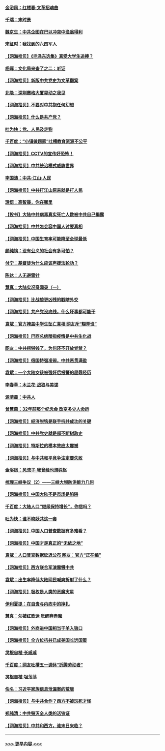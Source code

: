 #### [金浴凤：红楼春·文革招魂曲](../pages/nsc993/n12970354.md?t=05240951) 
#### [千瑞：末时景](../pages/nsc993/n12970337.md?t=05240951) 
#### [魏京生：中共企图在巴以冲突中渔翁得利](../pages/nsc993/n12970286.md?t=05240951) 
#### [宋征时：我找到的六四军人](../pages/nsc993/n12970213.md?t=05240951) 
#### [【网海拾贝】《毛泽东选集》真受大学生追捧？](../pages/nsc993/n12968779.md?t=05240951) 
#### [杨晖：文化局来查了之二：听证](../pages/nsc993/n12966528.md?t=05240951) 
#### [【网海拾贝】新版中共党史为文革翻案](../pages/nsc993/n12967526.md?t=05240951) 
#### [北隐：深圳赛格大厦晃动之我见](../pages/nsc993/n12967393.md?t=05240951) 
#### [【网海拾贝】不要对中共抱任何幻想](../pages/nsc993/n12965222.md?t=05240951) 
#### [【网海拾贝】什么是共产党？](../pages/nsc993/n12962781.md?t=05240951) 
#### [吐为快：党、人民及走狗](../pages/nsc993/n12962747.md?t=05240951) 
#### [千百度：“小镇做题家”吐槽教育资源不公平](../pages/nsc993/n12962705.md?t=05240951) 
#### [【网海拾贝】CCTV的宣传好恐怖！](../pages/nsc993/n12959984.md?t=05240951) 
#### [【网海拾贝】中共统治模式威胁世界](../pages/nsc993/n12957622.md?t=05240951) 
#### [李国涛：中共‧江山‧人民](../pages/nsc993/n12957502.md?t=05240951) 
#### [【网海拾贝】中共打江山原来就是打人民](../pages/nsc993/n12954345.md?t=05240951) 
#### [理悟：高智晟，你在哪里](../pages/nsc993/n12953115.md?t=05240951) 
#### [【投书】大陆中共病毒真实死亡人数被中共自己揭露](../pages/nsc993/n12953050.md?t=05240951) 
#### [【网海拾贝】中共怎会容中国人讨要真相](../pages/nsc993/n12952161.md?t=05240951) 
#### [【网海拾贝】中国生育率可能降至全球最低](../pages/nsc993/n12948793.md?t=05240951) 
#### [颜纯钩：没有公义的社会有多可怕？](../pages/nsc993/n12947626.md?t=05240951) 
#### [付宁：基督徒为什么应该声援法轮功？](../pages/nsc993/n12947233.md?t=05240951) 
#### [陈达：人无避雷针](../pages/nsc993/n12947098.md?t=05240951) 
#### [慧真：大陆实况奇闻录（一）](../pages/nsc993/n12945811.md?t=05240951) 
#### [【网海拾贝】比战狼更凶残的戳瞎外交](../pages/nsc993/n12945717.md?t=05240951) 
#### [【网海拾贝】共产党没底线，什么坏事都可能干](../pages/nsc993/n12942090.md?t=05240951) 
#### [袁斌：官方掩盖中学生坠亡真相 网友斥“糊弄谁”](../pages/nsc993/n12942029.md?t=05240951) 
#### [【网海拾贝】巴西总统暗指疫情是中共生化战](../pages/nsc993/n12938999.md?t=05240951) 
#### [网友：中共捞够钱了，为何还不开放党禁？](../pages/nsc993/n12938952.md?t=05240951) 
#### [【网海拾贝】俄国恃强凌弱，中共恶贯满盈](../pages/nsc993/n12936626.md?t=05240951) 
#### [袁斌：一个大陆女孩被强奸后报警的屈辱经历](../pages/nsc993/n12936547.md?t=05240951) 
#### [李春草：木兰花·战狼与美谍](../pages/nsc993/n12935995.md?t=05240951) 
#### [源清晨：中共人](../pages/nsc993/n12935589.md?t=05240951) 
#### [曾慧燕：32年前那个纪念会 改变多少人命运](../pages/nsc993/n12934233.md?t=05240951) 
#### [【网海拾贝】经济脱钩是联手抗共成功的关键](../pages/nsc993/n12934176.md?t=05240951) 
#### [【网海拾贝】中共党史就是部不断树敌史](../pages/nsc993/n12932844.md?t=05240951) 
#### [【网海拾贝】特斯拉的模本效应太震撼](../pages/nsc993/n12925626.md?t=05240951) 
#### [【网海拾贝】与中共和平竞争注定要失败](../pages/nsc993/n12923326.md?t=05240951) 
#### [金浴凤：风流子‧我曾经也想姓赵](../pages/nsc993/n12920911.md?t=05240951) 
#### [梳理三峡争议（2）——三峡大坝防洪能力几何](../pages/nsc993/n12920173.md?t=05240951) 
#### [【网海拾贝】中国大陆不是市场是陷阱](../pages/nsc993/n12920143.md?t=05240951) 
#### [千百度：大陆人口“继续保持增长”，你信吗？](../pages/nsc993/n12918946.md?t=05240951) 
#### [吐为快：谁不晓妖共这一套](../pages/nsc993/n12918941.md?t=05240951) 
#### [【网海拾贝】中国人口普查数据有多难看？](../pages/nsc993/n12917822.md?t=05240951) 
#### [【网海拾贝】中国才是真正的“无依之地”](../pages/nsc993/n12915845.md?t=05240951) 
#### [袁斌：人口普查数据延迟公布 网友：官方“正在编”](../pages/nsc993/n12915748.md?t=05240951) 
#### [【网海拾贝】西方联合军演震慑中共](../pages/nsc993/n12913466.md?t=05240951) 
#### [袁斌：出生率降低大陆网民喊爽折射了什么？](../pages/nsc993/n12913365.md?t=05240951) 
#### [【网海拾贝】极权是人类的恶魔灾星](../pages/nsc993/n12910697.md?t=05240951) 
#### [伊利夏提：在自责与内疚中的挣扎](../pages/nsc993/n12910493.md?t=05240951) 
#### [慧真：勿被红歌迷 觉醒弃赤魔](../pages/nsc993/n12910485.md?t=05240951) 
#### [【网海拾贝】外商进中国相当于羊入狼口](../pages/nsc993/n12908274.md?t=05240951) 
#### [【网海拾贝】全方位抗共已成美国长远国策](../pages/nsc993/n12906878.md?t=05240951) 
#### [灵根自植‧长戚戚](../pages/nsc993/n12905585.md?t=05240951) 
#### [千百度：网友吐槽五一调休“折腾劳动者”](../pages/nsc993/n12905934.md?t=05240951) 
#### [灵根自植‧坦荡荡](../pages/nsc993/n12905562.md?t=05240951) 
#### [佚名：习近平家族信息泄漏案的荒唐](../pages/nsc993/n12904705.md?t=05240951) 
#### [【网海拾贝】与中共合作？西方不被玩死才怪](../pages/nsc993/n12903873.md?t=05240951) 
#### [郑纯清：中共毁灭全人类的活铁证](../pages/nsc993/n12903785.md?t=05240951) 
#### [【网海拾贝】中共和西方，谁末日来临？](../pages/nsc993/n12903482.md?t=05240951) 

----
#### [ >>> 更早内容 <<< ](../indexes/nsc993-earlier.md)
